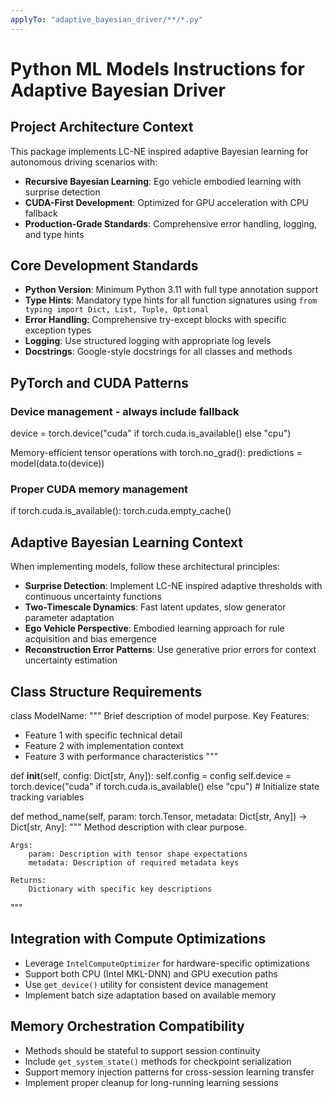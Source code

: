 ```yaml
---
applyTo: "adaptive_bayesian_driver/**/*.py"
---
```


# Python ML Models Instructions for Adaptive Bayesian Driver

## Project Architecture Context
This package implements LC-NE inspired adaptive Bayesian learning for autonomous driving scenarios with:
- **Recursive Bayesian Learning**: Ego vehicle embodied learning with surprise detection
- **CUDA-First Development**: Optimized for GPU acceleration with CPU fallback
- **Production-Grade Standards**: Comprehensive error handling, logging, and type hints

## Core Development Standards
- **Python Version**: Minimum Python 3.11 with full type annotation support
- **Type Hints**: Mandatory type hints for all function signatures using `from typing import Dict, List, Tuple, Optional`
- **Error Handling**: Comprehensive try-except blocks with specific exception types
- **Logging**: Use structured logging with appropriate log levels
- **Docstrings**: Google-style docstrings for all classes and methods

## PyTorch and CUDA Patterns
### Device management - always include fallback
device = torch.device("cuda" if torch.cuda.is_available() else "cpu")

Memory-efficient tensor operations
with torch.no_grad():
predictions = model(data.to(device))

### Proper CUDA memory management
if torch.cuda.is_available():
torch.cuda.empty_cache()


## Adaptive Bayesian Learning Context
When implementing models, follow these architectural principles:
- **Surprise Detection**: Implement LC-NE inspired adaptive thresholds with continuous uncertainty functions
- **Two-Timescale Dynamics**: Fast latent updates, slow generator parameter adaptation
- **Ego Vehicle Perspective**: Embodied learning approach for rule acquisition and bias emergence
- **Reconstruction Error Patterns**: Use generative prior errors for context uncertainty estimation

## Class Structure Requirements
class ModelName:
"""
Brief description of model purpose.
Key Features:
- Feature 1 with specific technical detail
- Feature 2 with implementation context
- Feature 3 with performance characteristics
"""

def __init__(self, config: Dict[str, Any]):
    self.config = config
    self.device = torch.device("cuda" if torch.cuda.is_available() else "cpu")
    # Initialize state tracking variables

def method_name(self, param: torch.Tensor, metadata: Dict[str, Any]) -> Dict[str, Any]:
    """
    Method description with clear purpose.

    Args:
        param: Description with tensor shape expectations
        metadata: Description of required metadata keys

    Returns:
        Dictionary with specific key descriptions
"""

## Integration with Compute Optimizations
- Leverage `IntelComputeOptimizer` for hardware-specific optimizations
- Support both CPU (Intel MKL-DNN) and GPU execution paths
- Use `get_device()` utility for consistent device management
- Implement batch size adaptation based on available memory

## Memory Orchestration Compatibility
- Methods should be stateful to support session continuity
- Include `get_system_state()` methods for checkpoint serialization
- Support memory injection patterns for cross-session learning transfer
- Implement proper cleanup for long-running learning sessions
